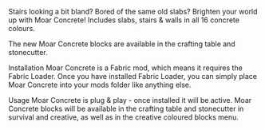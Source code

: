 Stairs looking a bit bland? Bored of the same old slabs? Brighten your world up with Moar Concrete! Includes slabs, stairs & walls in all 16 concrete colours.

The new Moar Concrete blocks are available in the crafting table and stonecutter.

Installation 
Moar Concrete is a Fabric mod, which means it requires the Fabric Loader. Once you have installed Fabric Loader, you can simply place Moar Concrete into your mods folder like anything else.

Usage 
Moar Concrete is plug & play - once installed it will be active. Moar Concrete blocks will be available in the crafting table and stonecutter in survival and creative, as well as in the creative coloured blocks menu.

